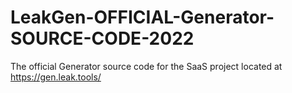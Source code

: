# LeakGen-OFFICIAL-Generator-SOURCE-CODE-2022
The official Generator source code for the SaaS project located at https://gen.leak.tools/
